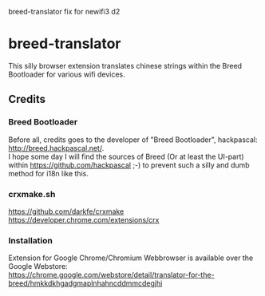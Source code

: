 breed-translator fix for newifi3 d2

# breed-translator
This silly browser extension translates chinese strings within the Breed Bootloader for various wifi devices.

## Credits
### Breed Bootloader
Before all, credits goes to the developer of "Breed Bootloader", hackpascal:
http://breed.hackpascal.net/.  
I hope some day I will find the sources of Breed (Or at least the UI-part) within https://github.com/hackpascal ;-)
to prevent such a silly and dumb method for i18n like this.

### crxmake.sh
https://github.com/darkfe/crxmake  
https://developer.chrome.com/extensions/crx

### Installation
Extension for Google Chrome/Chromium Webbrowser is available over the Google Webstore:  
https://chrome.google.com/webstore/detail/translator-for-the-breed/hmkkdkhgadgmaplnhahncddmmcdegjhi

